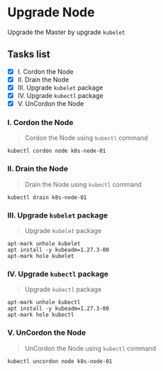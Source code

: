 # Upgrade Node
Upgrade the Master by upgrade `kubelet`
## Tasks list
- [x] I. Cordon the Node
- [x] II. Drain the Node
- [x] III. Upgrade `kubelet` package
- [x] IV. Upgrade `kubectl` package
- [x] V. UnCordon the Node

### I.  Cordon the Node

> Cordon the Node using `kubectl` command
```
kubectl cordon node k8s-node-01
```

### II.  Drain the Node

> Drain the Node using `kubectl` command

```
kubectl drain k8s-node-01
```

### III.  Upgrade `kubelet` package

> Upgrade `kubelet` package
```
apt-mark unhole kubelet
apt install -y kubeadm=1.27.3-00
apt-mark hole kubelet
```

### IV.  Upgrade `kubectl` package

> Upgrade `kubectl` package
```
apt-mark unhole kubectl
apt install -y kubeadm=1.27.3-00
apt-mark hole kubectl
```

### V.  UnCordon the Node

> UnCordon the Node using `kubectl` command
```
kubectl uncordon node k8s-node-01
```
